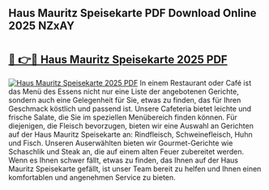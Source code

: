 ## Haus Mauritz Speisekarte PDF Download Online 2025 NZxAY

# <h2><a href="http://gc5hid.nevu.top/?p=Haus+Mauritz+Speisekarte">🔗 👉🔴 Haus Mauritz Speisekarte 2025 PDF</a></h2>

[![Haus Mauritz Speisekarte 2025 PDF](https://i.imgur.com/dBaPXMq.png)](http://gc5hid.nevu.top/?p=Haus+Mauritz+Speisekarte)
In einem Restaurant oder Café ist das Menü des Essens nicht nur eine Liste der angebotenen Gerichte, sondern auch eine Gelegenheit für Sie, etwas zu finden, das für Ihren Geschmack köstlich und passend ist. Unsere Cafeteria bietet leichte und frische Salate, die Sie im speziellen Menübereich finden können. Für diejenigen, die Fleisch bevorzugen, bieten wir eine Auswahl an Gerichten auf der Haus Mauritz Speisekarte an: Rindfleisch, Schweinefleisch, Huhn und Fisch. Unseren Auserwählten bieten wir Gourmet-Gerichte wie Schaschlik und Steak an, die auf einem alten Feuer zubereitet werden. Wenn es Ihnen schwer fällt, etwas zu finden, das Ihnen auf der Haus Mauritz Speisekarte gefällt, ist unser Team bereit zu helfen und Ihnen einen komfortablen und angenehmen Service zu bieten.
